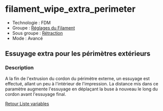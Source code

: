 # filament_wipe_extra_perimeter

* Technologie : FDM
* Groupe : [Réglages du Filament](../filament_settings/filament_settings.md)
* Sous groupe : [Rétraction](../filament_settings/filament_settings.md#rétraction)
* Mode : Avancé

## Essuyage extra pour les périmètres extérieurs

### Description

A la fin de l'extrusion du cordon du périmètre externe, un essuyage est effectué, allant un peu à l'intérieur de l'impression. La distance mis dans ce paramètre augmente l'essuyage en déplaçant la buse à nouveau le long du cordon avant l'essuyage final.

[Retour Liste variables](variable_list.md)